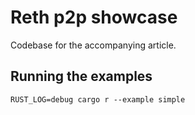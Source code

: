 # Reth p2p showcase
Codebase for the accompanying article.

## Running the examples
```
RUST_LOG=debug cargo r --example simple
```
